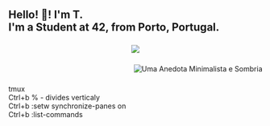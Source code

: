 <h2 align="left">Hello! 👋! I'm T.<br>I'm a Student at 42, from Porto, Portugal.</h2>

###

<div align="center">
  <img src="https://profile-counter.glitch.me/CreaTico6/count.svg?"  />
</div>

###

<div align="right">
  <img src="https://readme-jokes.vercel.app/api?hide_border=false" alt="Uma Anedota Minimalista e Sombria"/>
</div>

###

tmux<br>
Ctrl+b % - divides verticaly<br>
Ctrl+b :setw synchronize-panes on<br>
Ctrl+b :list-commands

###
